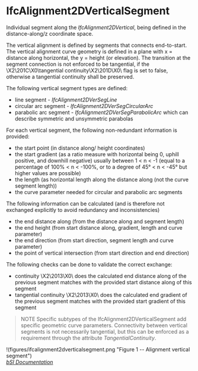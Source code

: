 IfcAlignment2DVerticalSegment
=============================
Individual segment along the _IfcAlignment2DVertical_, being defined in the
distance-along/z coordinate space.  
  
The vertical alignment is defined by segments that connects end-to-start. The
vertical alignment curve geometry is defined in a plane with x = distance
along horizontal, the y = height (or elevation). The transition at the segment
connection is not enforced to be tangential, if the \X2\201C\X0\tangential
continuity\X2\201D\X0\ flag is set to false, otherwise a tangential continuity
shall be preserved.  
  
The following vertical segment types are defined:  
  
* line segment - _IfcAlignment2DVerSegLine_  
* circular arc segment - _IfcAlignment2DVerSegCircularArc_  
* parabolic arc segment - _IfcAlignment2DVerSegParabolicArc_ which can describe symmetric and unsymmetric parabolas  
  
For each vertical segment, the following non-redundant information is
provided:  
  
* the start point (in distance along/ height coordinates)  
* the start gradient (as a ratio measure with horizontal being 0, uphill positive, and downhill negative) usually between 1 < n < -1 (equal to a percentage of 100% < n < -100%, or to a degree of 45° < n < -45° but higher values are possible)  
* the length (as horizontal length along the distance along (not the curve segment length))  
* the curve parameter needed for circular and parabolic arc segments  
  
The following information can be calculated (and is therefore not exchanged
explicitly to avoid redundancy and inconsistencies)  
  
* the end distance along (from the distance along and segment length)  
* the end height (from start distance along, gradient, length and curve parameter)  
* the end direction (from start direction, segment length and curve parameter)  
* the point of vertical intersection (from start direction and end direction)  
  
The following checks can be done to validate the correct exchange:  
  
* continuity \X2\2013\X0\ does the calculated end distance along of the previous segment matches with the provided start distance along of this segment  
* tangential continuity \X2\2013\X0\ does the calculated end gradient of the previous segment matches with the provided start gradient of this segment  
  
> NOTE  Specific subtypes of the IfcAlignment2DVerticalSegment add specific
> geometric curve parameters. Connectivity between vertical segments is not
> necessarily tangential, but this can be enforced as a requirement through
> the attribute _TangentialContinuity_.  
  
!(figures/ifcalignment2dverticalsegment.png "Figure 1 -- Alignment vertical
segment")  
[ _bSI
Documentation_](https://standards.buildingsmart.org/IFC/DEV/IFC4_2/FINAL/HTML/schema/ifcgeometricconstraintresource/lexical/ifcalignment2dverticalsegment.htm)


